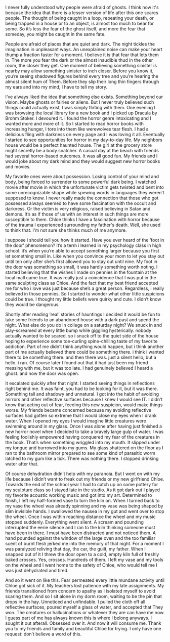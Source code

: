 I never fully understood why people were afraid of ghosts. I think now it's because the idea that there is a lesser version of life after this one scares people. The thought of being caught in a loop, repeating your death, or being trapped in a house or to an object, is almost too much to bear for some. So it’s less the fear of the ghost itself, and more the fear that someday, you might be caught in the same fate. 

People are afraid of places that are quiet and dark. The night tickles the imagination in unpleasant ways. An unexplained noise can make your heart thump a fraction faster for a moment. I believe it is that fear that lets them in. The more you fear the dark or the almost inaudible thud in the other room, the closer they get.  One moment of believing something sinister is nearby may allow something sinister to inch closer. Before you know it, you’re seeing shadowed figures behind every tree and you’re hearing the almost silent hum of Them. Before they slip their long thin fingers through my ears and into my mind, I have to tell my story. 

I’ve always liked the idea that something else exists. Something beyond our vision. Maybe ghosts or fairies or aliens. But I never truly believed such things could actually exist, I was simply flirting with them. One evening I was browsing the local library for a new book and I picked up Dracula by Brohm Stoker. I devoured it. I found the horror genre intoxicating and I wanted more and more of  it. So I started to read horror books with increasing hunger, I tore into them like werewolves tear flesh. I had a delicious fling with darkness on every page and I was loving it all. Eventually I started to see opportunities for horror in my day-to-day life. My neighbors house would be a perfect haunted house. The girl at the grocery store might secretly be a body snatcher. A casual day at the beach with friends had several horror-based outcomes. It was all good fun. My friends and I would joke about my dark mind and they would suggest new horror books and movies. 

My favorite ones were about possession. Losing control of your mind and body, being forced to surrender to some powerful dark being. I watched movie after movie in which the unfortunate victim gets twisted and bent into some unrecognizable shape while spewing words in languages they weren’t supposed to know. I never really made the connection that those who got possessed always seemed to have some fascination with the occult and darkness. Or the victim is very religious, raised believing in Satan and demons. It’s as if those of us with an interest in such things are more susceptible to them. Chloe thinks I have a fascination with horror because of the trauma I experienced surrounding my father's death. Well, she used to think that. I'm not sure she thinks much of me anymore.

i suppose i should tell you how it started. Have you ever heard of the ‘foot in the door’ phenomenon? It’s a term i learned in my psychology class in high school. it’s when you’re able to accept something larger because you first let something small in. Like when you convince your mom to let you stay out until ten only after she’s first allowed you to stay out until nine. My foot in the door was something so small, it was hardly something worth noting. I started believing that the wishes I made on pennies in the fountain at the local mall came true. It was really just a coincidence that I was put in the same sculpting class as Chloe. And the fact that my best friend accepted me for who i love was just because she’s a great person. Regardless, i really believed in those pennies. So I started to wonder what other little suspicions could be true. I thought my little beliefs were quirky and cute. I didn’t know they would be dangerous. 

Shortly after reading ‘real’ stories of hauntings I decided it would be fun to take some friends to an abandoned house with a dark past and spend the night. What else do you do in college on a saturday night? We snuck in and play-screamed at every little bump while giggling hysterically. nobody actually wanted to be scared. so i snuck off to the quiet side of the house hoping to experience some toe-curling spine-chilling taste of my favorite addiction. Part of me didn’t think anything would happen, but i think another part of me actually believed there could be something there. i think i wanted there to be something there. and then there was. just a silent hello, but a hello. i ran. Of course later I found out that it had just been my friend messing with me, but it was too late. I had genuinely believed I heard a ghost. and now the door was open.

It escalated quickly after that night. I started seeing things in reflections right behind me. It was faint, you had to be looking for it, but it was there. Something tall and shadowy and unnatural. I got into the habit of avoiding mirrors and other reflective surfaces because I knew I would see IT. I didn’t know that acting out of fear, feeding this new suspicion, would make things worse. My friends became concerned because my avoiding reflective surfaces had gotten so extreme that I would close my eyes when I drank water. When I opened my eyes I would imagine little creatures were swimming around in my glass. Once I was alone after having just finished a new horror novel when I decided to take a bravely large gulp of water. I was feeling foolishly empowered having conquered my fear of the creatures in the book. That’s when something wriggled into my mouth. It slipped under my tongue and burrowed into my gums. My glass shattered on the floor as I ran to the bathroom mirror prepared to see some kind of parasitic worm latched to my gum like a tick. There was nothing there. I stopped drinking water after that. 

Of course dehydration didn’t help with my paranoia. But I went on with my life because I didn’t want to freak out my friends or my new girlfriend Chloe. Towards the end of the school year I had to catch up on some pottery for my sculpture class so I stayed late in the studio. As it got dark out I played my favorite acoustic working music and got into my art. Determined to finish, I left my half-formed vase to turn the kiln on. When I turned back to my vase the wheel was already spinning and my vase was being shaped by slim invisible hands. I swallowed the nausea in my gut and went over to stop the wheel. Once I was within reaching distance the wheel and my music stopped suddenly. Everything went silent. A scream and pounding interrupted the eerie silence and I ran to the kiln thinking someone must have been in there. I must have been distracted and not noticed them. A hand pounded against the window of the large oven and the too familiar scent of burnt flesh jerked me into the memory of that night. For a moment I was paralyzed reliving that day, the car, the guilt, my father. When I snapped out of it I threw the door open to a cold, empty kiln full of freshly baked crosses. Yes, crosses. Hundreds of them. I left my vase and my tools on the wheel and I went home to the safety of Chloe, who would tell me I was just dehydrated and tired. 

And so it went on like this. Fear permeated every little mundane activity until Chloe got sick of it. My teachers lost patience with my late assignments. My friends transitioned from concern to apathy as I isolated myself to avoid scaring them. And so I sit alone in my dorm room, waiting to be the pin that drops in the hay. Unnoticed and unfindable. I pulled the cloth off all reflective surfaces, poured myself a glass of water, and accepted that They won. The creatures or hallucinations or whatever they are can have me now. I guess part of me has always known this is where I belong anyways. I sought it out afterall. Obsessed over it. And now it will consume me. Thank you to my friends and family and beautiful Chloe for trying. I only have one request: don’t believe a word of this.